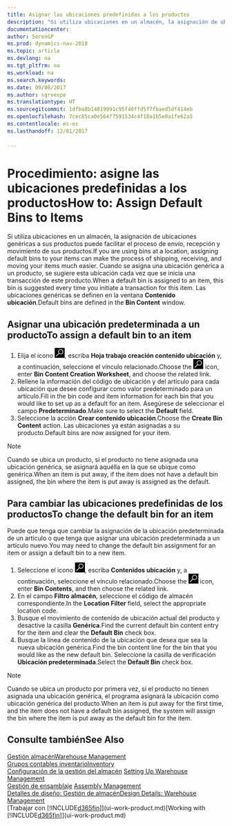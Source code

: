 ```yaml
---
title: Asignar las ubicaciones predefinidas a los productos
description: "Si utiliza ubicaciones en un almacén, la asignación de ubicaciones genéricas a sus productos puede facilitar el proceso de envío, recepción y movimiento de sus productos. Cuando se asigna una ubicación genérica a un producto, se sugiere esta ubicación cada vez que se inicia una transacción de este producto."
documentationcenter: 
author: SorenGP
ms.prod: dynamics-nav-2018
ms.topic: article
ms.devlang: na
ms.tgt_pltfrm: na
ms.workload: na
ms.search.keywords: 
ms.date: 09/08/2017
ms.author: sgroespe
ms.translationtype: HT
ms.sourcegitcommit: 1dfba8b14019991c95f40ffd5f7fbaed5df414eb
ms.openlocfilehash: 7cec85ca0e564f7591534c4f18a1b5e0a1fe62a5
ms.contentlocale: es-es
ms.lasthandoff: 12/01/2017

---
```

# <a name="how-to-assign-default-bins-to-items"></a><span data-ttu-id="9dc24-104">Procedimiento: asigne las ubicaciones predefinidas a los productos</span><span class="sxs-lookup"><span data-stu-id="9dc24-104">How to: Assign Default Bins to Items</span></span>
<span data-ttu-id="9dc24-105">Si utiliza ubicaciones en un almacén, la asignación de ubicaciones genéricas a sus productos puede facilitar el proceso de envío, recepción y movimiento de sus productos.</span><span class="sxs-lookup"><span data-stu-id="9dc24-105">If you are using bins at a location, assigning default bins to your items can make the process of shipping, receiving, and moving your items much easier.</span></span> <span data-ttu-id="9dc24-106">Cuando se asigna una ubicación genérica a un producto, se sugiere esta ubicación cada vez que se inicia una transacción de este producto.</span><span class="sxs-lookup"><span data-stu-id="9dc24-106">When a default bin is assigned to an item, this bin is suggested every time you initiate a transaction for this item.</span></span> <span data-ttu-id="9dc24-107">Las ubicaciones genéricas se definen en la ventana **Contenido ubicación**.</span><span class="sxs-lookup"><span data-stu-id="9dc24-107">Default bins are defined in the **Bin Content** window.</span></span>  

## <a name="to-assign-a-default-bin-to-an-item"></a><span data-ttu-id="9dc24-108">Asignar una ubicación predeterminada a un producto</span><span class="sxs-lookup"><span data-stu-id="9dc24-108">To assign a default bin to an item</span></span>
1.  <span data-ttu-id="9dc24-109">Elija el icono ![Buscar página o informe](media/ui-search/search_small.png "icono Buscar página o informe"), escriba **Hoja trabajo creación contenido ubicación** y, a continuación, seleccione el vínculo relacionado.</span><span class="sxs-lookup"><span data-stu-id="9dc24-109">Choose the ![Search for Page or Report](media/ui-search/search_small.png "Search for Page or Report icon") icon, enter **Bin Content Creation Worksheet**, and choose the related link.</span></span>  
2.  <span data-ttu-id="9dc24-110">Rellene la información del código de ubicación y del artículo para cada ubicación que desee configurar como valor predeterminado para un artículo.</span><span class="sxs-lookup"><span data-stu-id="9dc24-110">Fill in the bin code and item information for each bin that you would like to set up as a default for an item.</span></span> <span data-ttu-id="9dc24-111">Asegúrese de seleccionar el campo **Predeterminado**.</span><span class="sxs-lookup"><span data-stu-id="9dc24-111">Make sure to select the **Default** field.</span></span>  
3.  <span data-ttu-id="9dc24-112">Seleccione la acción **Crear contenido ubicación**.</span><span class="sxs-lookup"><span data-stu-id="9dc24-112">Choose the **Create Bin Content** action.</span></span> <span data-ttu-id="9dc24-113">Las ubicaciones ya están asignadas a su producto.</span><span class="sxs-lookup"><span data-stu-id="9dc24-113">Default bins are now assigned for your item.</span></span>  

> [!NOTE]  
>  <span data-ttu-id="9dc24-114">Cuando se ubica un producto, si el producto no tiene asignada una ubicación genérica, se asignará aquélla en la que se ubique como genérica.</span><span class="sxs-lookup"><span data-stu-id="9dc24-114">When an item is put away, if the item does not have a default bin assigned, the bin where the item is put away is assigned as the default.</span></span>  

## <a name="to-change-the-default-bin-for-an-item"></a><span data-ttu-id="9dc24-115">Para cambiar las ubicaciones predefinidas de los productos</span><span class="sxs-lookup"><span data-stu-id="9dc24-115">To change the default bin for an item</span></span>  
<span data-ttu-id="9dc24-116">Puede que tenga que cambiar la asignación de la ubicación predeterminada de un artículo o que tenga que asignar una ubicación predeterminada a un artículo nuevo.</span><span class="sxs-lookup"><span data-stu-id="9dc24-116">You may need to change the default bin assignment for an item or assign a default bin to a new item.</span></span>    
1.  <span data-ttu-id="9dc24-117">Seleccione el icono ![Buscar página o informe](media/ui-search/search_small.png "icono Buscar página o informe"), escriba **Contenidos ubicación** y, a continuación, seleccione el vínculo relacionado.</span><span class="sxs-lookup"><span data-stu-id="9dc24-117">Choose the ![Search for Page or Report](media/ui-search/search_small.png "Search for Page or Report icon") icon, enter **Bin Contents**, and then choose the related link.</span></span>  
2.  <span data-ttu-id="9dc24-118">En el campo **Filtro almacén**, seleccione el código de almacén correspondiente.</span><span class="sxs-lookup"><span data-stu-id="9dc24-118">In the **Location Filter** field, select the appropriate location code.</span></span>  
3.  <span data-ttu-id="9dc24-119">Busque el movimiento de contenido de ubicación actual del producto y desactive la casilla **Genérica**.</span><span class="sxs-lookup"><span data-stu-id="9dc24-119">Find the current default bin content entry for the item and clear the **Default Bin** check box.</span></span>  
4.  <span data-ttu-id="9dc24-120">Busque la línea de contenido de la ubicación que desea que sea la nueva ubicación genérica.</span><span class="sxs-lookup"><span data-stu-id="9dc24-120">Find the bin content line for the bin that you would like as the new default bin.</span></span> <span data-ttu-id="9dc24-121">Seleccione la casilla de verificación **Ubicación predeterminada**.</span><span class="sxs-lookup"><span data-stu-id="9dc24-121">Select the **Default Bin** check box.</span></span>  

> [!NOTE]  
>  <span data-ttu-id="9dc24-122">Cuando se ubica un producto por primera vez, si el producto no tienen asignada una ubicación genérica, el programa asignará la ubicación como ubicación genérica del producto.</span><span class="sxs-lookup"><span data-stu-id="9dc24-122">When an item is put away for the first time, and the item does not have a default bin assigned, the system will assign the bin where the item is put away as the default bin for the item.</span></span>  

## <a name="see-also"></a><span data-ttu-id="9dc24-123">Consulte también</span><span class="sxs-lookup"><span data-stu-id="9dc24-123">See Also</span></span>  
[<span data-ttu-id="9dc24-124">Gestión almacén</span><span class="sxs-lookup"><span data-stu-id="9dc24-124">Warehouse Management</span></span>](warehouse-manage-warehouse.md)  
[<span data-ttu-id="9dc24-125">Grupos contables inventario</span><span class="sxs-lookup"><span data-stu-id="9dc24-125">Inventory</span></span>](inventory-manage-inventory.md)  
<span data-ttu-id="9dc24-126">[Configuración de la gestión del almacén](warehouse-setup-warehouse.md)   </span><span class="sxs-lookup"><span data-stu-id="9dc24-126">[Setting Up Warehouse Management](warehouse-setup-warehouse.md)   </span></span>  
<span data-ttu-id="9dc24-127">[Gestión de ensamblaje](assembly-assemble-items.md)  </span><span class="sxs-lookup"><span data-stu-id="9dc24-127">[Assembly Management](assembly-assemble-items.md)  </span></span>  
[<span data-ttu-id="9dc24-128">Detalles de diseño: Gestión de almacén</span><span class="sxs-lookup"><span data-stu-id="9dc24-128">Design Details: Warehouse Management</span></span>](design-details-warehouse-management.md)  
<span data-ttu-id="9dc24-129">[Trabajar con [!INCLUDE[d365fin](includes/d365fin_md.md)]](ui-work-product.md)</span><span class="sxs-lookup"><span data-stu-id="9dc24-129">[Working with [!INCLUDE[d365fin](includes/d365fin_md.md)]](ui-work-product.md)</span></span>

